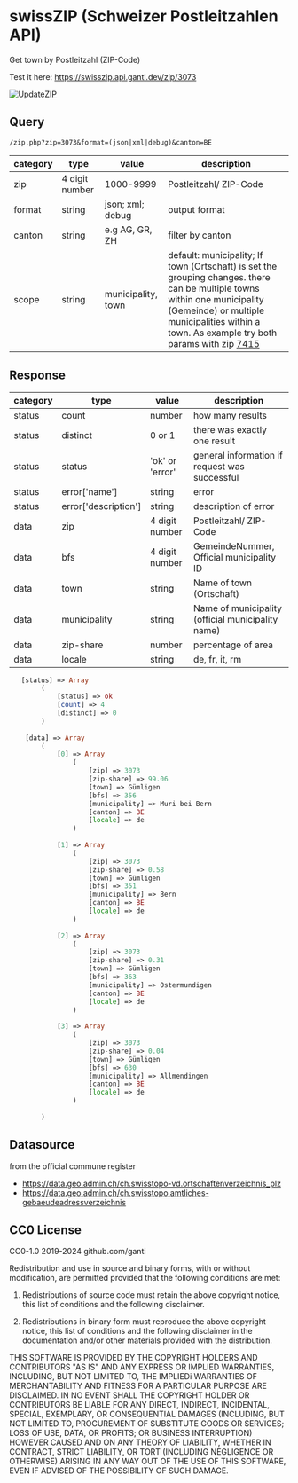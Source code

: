 # swissZIP (Schweizer Postleitzahlen API)
Get town by Postleitzahl (ZIP-Code)

Test it here: https://swisszip.api.ganti.dev/zip/3073


[![UpdateZIP](https://github.com/ganti/swissZIP/actions/workflows/updateZIP.yml/badge.svg?branch=main)](https://github.com/ganti/swissZIP/actions/workflows/updateZIP.yml)

## Query
`/zip.php?zip=3073&format=(json|xml|debug)&canton=BE`

| category | type | value              | description                                                                                                                                                                                                                                                                     |
|----------| ------ |--------------------|---------------------------------------------------------------------------------------------------------------------------------------------------------------------------------------------------------------------------------------------------------------------------------|
| zip      | 4 digit number | 1000-9999          | Postleitzahl/ ZIP-Code                                                                                                                                                                                                                                                          |
| format   | string | json; xml; debug   | output format                                                                                                                                                                                                                                                                   |
| canton   | string | e.g AG, GR, ZH     | filter by canton                                                                                                                                                                                                                                                                |
| scope    | string | municipality, town | default: municipality; If town (Ortschaft) is set the grouping changes. there can be multiple towns within one municipality (Gemeinde) or multiple municipalities within a town. As example try both params with zip [7415](https://swisszip.api.ganti.dev/zip/7415?scope=town) |

## Response
| category | type | value | description                                       |
| ------ | ------ | ------ |---------------------------------------------------|
| status | count | number | how many results                                  |
| status | distinct | 0 or 1 | there was exactly one result                      |
| status | status | 'ok' or 'error' | general information if request was successful     |
| status | error['name'] | string | error                                             |
| status | error['description'] | string | description of error                              |
| data | zip | 4 digit number | Postleitzahl/ ZIP-Code                            |
| data | bfs | 4 digit number | GemeindeNummer, Official municipality ID               |
| data | town | string | Name of town (Ortschaft)                          |
| data | municipality | string | Name of municipality (official municipality name) |
| data | zip-share | number | percentage of area                                |
| data | locale | string | de, fr, it, rm                                    |

```php
   [status] => Array
        (
            [status] => ok
            [count] => 4
            [distinct] => 0
        )
   
    [data] => Array
        (
            [0] => Array
                (
                    [zip] => 3073
                    [zip-share] => 99.06
                    [town] => Gümligen
                    [bfs] => 356
                    [municipality] => Muri bei Bern
                    [canton] => BE
                    [locale] => de
                )
   
            [1] => Array
                (
                    [zip] => 3073
                    [zip-share] => 0.58
                    [town] => Gümligen
                    [bfs] => 351
                    [municipality] => Bern
                    [canton] => BE
                    [locale] => de
                )
   
            [2] => Array
                (
                    [zip] => 3073
                    [zip-share] => 0.31
                    [town] => Gümligen
                    [bfs] => 363
                    [municipality] => Ostermundigen
                    [canton] => BE
                    [locale] => de
                )
   
            [3] => Array
                (
                    [zip] => 3073
                    [zip-share] => 0.04
                    [town] => Gümligen
                    [bfs] => 630
                    [municipality] => Allmendingen
                    [canton] => BE
                    [locale] => de
                )
   
        )
```
## Datasource
from the official commune register
- https://data.geo.admin.ch/ch.swisstopo-vd.ortschaftenverzeichnis_plz
- https://data.geo.admin.ch/ch.swisstopo.amtliches-gebaeudeadressverzeichnis

## CC0 License
CC0-1.0  2019-2024 github.com/ganti

Redistribution and use in source and binary forms, with or without
modification, are permitted provided that the following conditions are met:

1. Redistributions of source code must retain the above copyright notice, this
   list of conditions and the following disclaimer.

2. Redistributions in binary form must reproduce the above copyright notice,
   this list of conditions and the following disclaimer in the documentation
   and/or other materials provided with the distribution.

THIS SOFTWARE IS PROVIDED BY THE COPYRIGHT HOLDERS AND CONTRIBUTORS "AS IS" AND
ANY EXPRESS OR IMPLIED WARRANTIES, INCLUDING, BUT NOT LIMITED TO, THE IMPLIEDi
WARRANTIES OF MERCHANTABILITY AND FITNESS FOR A PARTICULAR PURPOSE ARE
DISCLAIMED. IN NO EVENT SHALL THE COPYRIGHT HOLDER OR CONTRIBUTORS BE LIABLE FOR
ANY DIRECT, INDIRECT, INCIDENTAL, SPECIAL, EXEMPLARY, OR CONSEQUENTIAL DAMAGES
(INCLUDING, BUT NOT LIMITED TO, PROCUREMENT OF SUBSTITUTE GOODS OR SERVICES;
LOSS OF USE, DATA, OR PROFITS; OR BUSINESS INTERRUPTION) HOWEVER CAUSED AND
ON ANY THEORY OF LIABILITY, WHETHER IN CONTRACT, STRICT LIABILITY, OR TORT
(INCLUDING NEGLIGENCE OR OTHERWISE) ARISING IN ANY WAY OUT OF THE USE OF THIS
SOFTWARE, EVEN IF ADVISED OF THE POSSIBILITY OF SUCH DAMAGE.
